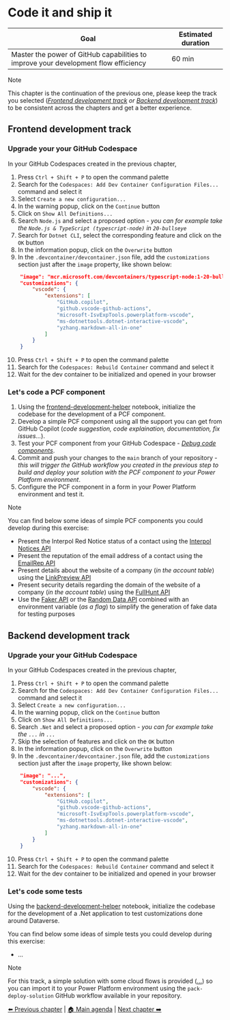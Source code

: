 # Code it and ship it

| **Goal**                                                                            | **Estimated duration** |
| ----------------------------------------------------------------------------------- | ---------------------- |
| Master the power of GitHub capabilities to improve your development flow efficiency | 60 min                 |

> [!NOTE]
> This chapter is the continuation of the previous one, please keep the track you selected (_[Frontend development track](#frontend-development-track) or [Backend development track](#backend-development-track)_) to be consistent across the chapters and get a better experience.

## Frontend development track

### Upgrade your your GitHub Codespace

In your GitHub Codespaces created in the previous chapter,

1. Press `Ctrl + Shift + P` to open the command palette
2. Search for the `Codespaces: Add Dev Container Configuration Files...` command and select it
3. Select `Create a new configuration...`
4. In the warning popup, click on the `Continue` button
5. Click on `Show All Definitions...`
6. Search `Node.js` and select a proposed option - _you can for example take the `Node.js & TypeScript (typescript-node)` in `20-bullseye`_
7. Search for `Dotnet CLI`, select the corresponding feature and click on the `OK` button
8. In the information popup, click on the `Overwrite` button
9. In the `.devcontainer/devcontainer.json` file, add the `customizations` section just after the `image` property, like shown below:

```json
	"image": "mcr.microsoft.com/devcontainers/typescript-node:1-20-bullseye",
	"customizations": {
		"vscode": {
			"extensions": [
				"GitHub.copilot",
				"github.vscode-github-actions",
				"microsoft-IsvExpTools.powerplatform-vscode",
				"ms-dotnettools.dotnet-interactive-vscode",
				"yzhang.markdown-all-in-one"
			]
		}
	}
```

10. Press `Ctrl + Shift + P` to open the command palette
11. Search for the `Codespaces: Rebuild Container` command and select it
12. Wait for the dev container to be initialized and opened in your browser

### Let's code a PCF component

1. Using the [frontend-development-helper](../src/notebooks/frontend-development-helper.dib) notebook, initialize the codebase for the development of a PCF component.
2. Develop a simple PCF component using all the support you can get from GitHub Copilot (_code suggestion, code explaination, documentation, fix issues..._).
3. Test your PCF component from your GitHub Codespace - _[Debug code components](https://learn.microsoft.com/en-us/power-apps/developer/component-framework/debugging-custom-controls)_.
4. Commit and push your changes to the `main` branch of your repository - _this will trigger the GitHub workflow you created in the previous step to build and deploy your solution with the PCF component to your Power Platform environment_.
5. Configure the PCF component in a form in your Power Platform environment and test it.

> [!NOTE]
> You can find below some ideas of simple PCF components you could develop during this exercise:
> - Present the Interpol Red Notice status of a contact using the [Interpol Notices API](https://interpol.api.bund.dev/)
> - Present the reputation of the email address of a contact using the [EmailRep API](https://emailrep.io/)
> - Present details about the website of a company (_in the account table_) using the [LinkPreview API](https://www.linkpreview.net/)
> - Present security details regarding the domain of the website of a company (_in the account table_) using the [FullHunt API](https://api-docs.fullhunt.io/)
> - Use the [Faker API](https://fakerapi.it/en) or the [Random Data API](https://random-data-api.com/) combined with an environment variable (_as a flag_) to simplify the generation of fake data for testing purposes

## Backend development track

### Upgrade your your GitHub Codespace

In your GitHub Codespaces created in the previous chapter,

1. Press `Ctrl + Shift + P` to open the command palette
2. Search for the `Codespaces: Add Dev Container Configuration Files...` command and select it
3. Select `Create a new configuration...`
4. In the warning popup, click on the `Continue` button
5. Click on `Show All Definitions...`
6. Search `.Net` and select a proposed option - _you can for example take the `...` in `...`_
7. Skip the selection of features and click on the `OK` button
8. In the information popup, click on the `Overwrite` button
9. In the `.devcontainer/devcontainer.json` file, add the `customizations` section just after the `image` property, like shown below:

```json
	"image": "...",
	"customizations": {
		"vscode": {
			"extensions": [
				"GitHub.copilot",
				"github.vscode-github-actions",
				"microsoft-IsvExpTools.powerplatform-vscode",
				"ms-dotnettools.dotnet-interactive-vscode",
				"yzhang.markdown-all-in-one"
			]
		}
	}
```

10. Press `Ctrl + Shift + P` to open the command palette
11. Search for the `Codespaces: Rebuild Container` command and select it
12. Wait for the dev container to be initialized and opened in your browser

### Let's code some tests

Using the [backend-development-helper](../src/notebooks/backend-development-helper.dib) notebook, initialize the codebase for the development of a .Net application to test customizations done around Dataverse.

You can find below some ideas of simple tests you could develop during this exercise:
- ...

> [!NOTE]
> For this track, a simple solution with some cloud flows is provided ([...](...)) so you can import it to your Power Platform environment using the `pack-deploy-solution` GitHub workflow available in your repository.

[⬅️ Previous chapter](./05-SomeALMSetup.md) | [🏠 Main agenda](./README.md) | [Next chapter ➡️](./07-JobsNotFinished.md)
